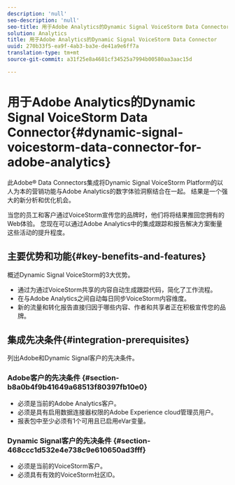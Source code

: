 ```yaml
---
description: 'null'
seo-description: 'null'
seo-title: 用于Adobe Analytics的Dynamic Signal VoiceStorm Data Connector
solution: Analytics
title: 用于Adobe Analytics的Dynamic Signal VoiceStorm Data Connector
uuid: 270b33f5-ea9f-4ab3-ba3e-de41a9e6ff7a
translation-type: tm+mt
source-git-commit: a31f25e8a4681cf34525a7994b00580aa3aac15d

---
```



# 用于Adobe Analytics的Dynamic Signal VoiceStorm Data Connector{#dynamic-signal-voicestorm-data-connector-for-adobe-analytics}

此Adobe® Data Connectors集成将Dynamic Signal VoiceStorm Platform的以人为本的营销功能与Adobe Analytics的数字体验洞察结合在一起。 结果是一个强大的新分析和优化机会。

当您的员工和客户通过VoiceStorm宣传您的品牌时，他们将将结果推回您拥有的Web体验。 您现在可以通过Adobe Analytics中的集成跟踪和报告解决方案衡量这些活动的提升程度。

## 主要优势和功能{#key-benefits-and-features}

概述Dynamic Signal VoiceStorm的3大优势。

* 通过为通过VoiceStorm共享的内容自动生成跟踪代码，简化了工作流程。
* 在与Adobe Analytics之间自动每日同步VoiceStorm内容维度。
* 新的流量和转化报告直接归因于哪些内容、作者和共享者正在积极宣传您的品牌。

## 集成先决条件{#integration-prerequisites}

列出Adobe和Dynamic Signal客户的先决条件。

### Adobe客户的先决条件 {#section-b8a0b4f9b41649a68513f80397fb10e0}

* 必须是当前的Adobe Analytics客户。
* 必须是具有启用数据连接器权限的Adobe Experience cloud管理员用户。
* 报表包中至少必须有1个可用且已启用eVar变量。

### Dynamic Signal客户的先决条件 {#section-468ccc1d532e4e738c9e610650ad3fff}

* 必须是当前的VoiceStorm客户。
* 必须具有有效的VoiceStorm社区ID。
